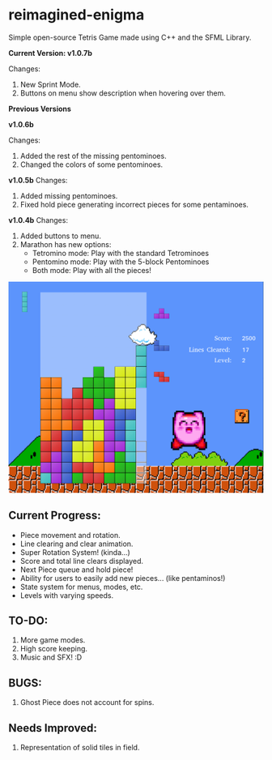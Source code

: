 # reimagined-enigma
Simple open-source Tetris Game made using C++ and the SFML Library.

__Current Version: v1.0.7b__

Changes:
1. New Sprint Mode.
2. Buttons on menu show description when hovering over them.

__Previous Versions__

**v1.0.6b**

Changes:
1. Added the rest of the missing pentominoes.
2. Changed the colors of some pentominoes.

**v1.0.5b**
Changes:
1. Added missing pentominoes.
2. Fixed hold piece generating incorrect pieces for some pentaminoes.

**v1.0.4b**
Changes:
1. Added buttons to menu.
2. Marathon has new options:
    - Tetromino mode: Play with the standard Tetrominoes
    - Pentomino mode: Play with the 5-block Pentominoes
    - Both mode: Play with all the pieces!


![Screenshot](media/screenshot2.png)

## Current Progress:
* Piece movement and rotation.
* Line clearing and clear animation.
* Super Rotation System! (kinda...)
* Score and total line clears displayed.
* Next Piece queue and hold piece!
* Ability for users to easily add new pieces... (like pentaminos!)
* State system for menus, modes, etc.
* Levels with varying speeds.

## TO-DO:
1. More game modes.
2. High score keeping.
3. Music and SFX! :D

## BUGS:
1. Ghost Piece does not account for spins.

## Needs Improved:
1. Representation of solid tiles in field.
